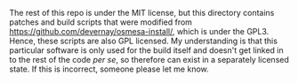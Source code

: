 The rest of this repo is under the MIT license, but this directory contains patches and build scripts that were modified from https://github.com/devernay/osmesa-install/, which is under the GPL3. Hence, these scripts are also GPL licensed. My understanding is that this particular software is only used for the build itself and doesn't get linked in to the rest of the code _per se_, so therefore can exist in a separately licensed state. If this is incorrect, someone please let me know. 
